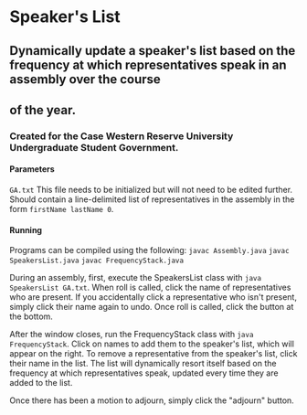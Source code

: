 # Speaker's List 
## Dynamically update a speaker's list based on the frequency at which representatives speak in an assembly over the course 
## of the year. 
### Created for the Case Western Reserve University Undergraduate Student Government. 

#### Parameters 
`GA.txt` This file needs to be initialized but will not need to be edited further. Should contain a line-delimited list of representatives 
in the assembly in the form `firstName lastName 0`.

#### Running 
Programs can be compiled using the following: 
`javac Assembly.java`
`javac SpeakersList.java`
`javac FrequencyStack.java`

During an assembly, first, execute the SpeakersList class with `java SpeakersList GA.txt`. 
When roll is called, click the name of representatives who are present. If you accidentally click a representative who isn't 
present, simply click their name again to undo. Once roll is called, click the button at the bottom. 

After the window closes, run the FrequencyStack class with `java FrequencyStack`. 
Click on names to add them to the speaker's list, which will appear on the right. To remove a representative from the 
speaker's list, click their name in the list. The list will dynamically resort itself based on the frequency at which 
representatives speak, updated every time they are added to the list. 

Once there has been a motion to adjourn, simply click the "adjourn" button.
